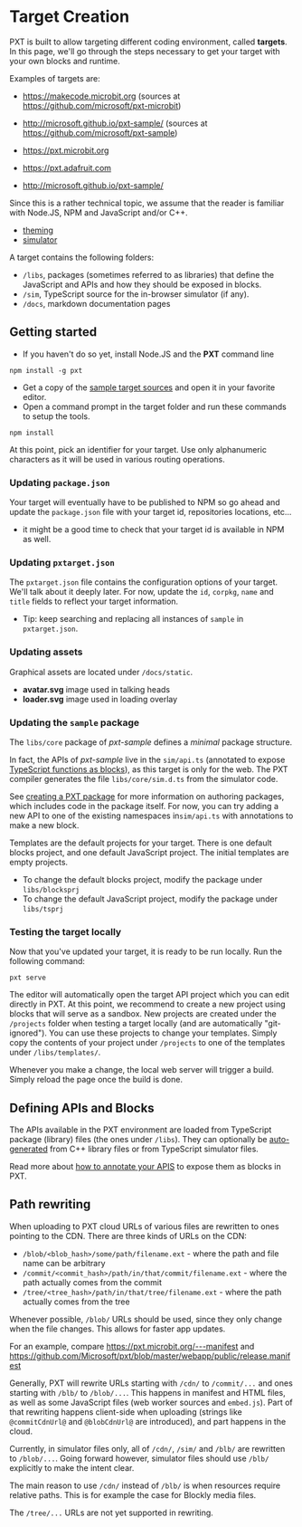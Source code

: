 # Target Creation

PXT is built to allow targeting different coding environment, called **targets**. 
In this page, we'll go through the steps necessary to get your target with your own blocks and runtime.

Examples of targets are:
* https://makecode.microbit.org (sources at https://github.com/microsoft/pxt-microbit)
* http://microsoft.github.io/pxt-sample/ (sources at https://github.com/microsoft/pxt-sample)

* https://pxt.microbit.org
* https://pxt.adafruit.com
* http://microsoft.github.io/pxt-sample/

Since this is a rather technical topic, we assume that the reader is familiar with Node.JS, NPM
and JavaScript and/or C++.

* [theming](/targets/theming)
* [simulator](/targets/simulator)

A target contains the following folders:

* ``/libs``, packages (sometimes referred to as libraries) that define the JavaScript and APIs and how they should be exposed in blocks.
* ``/sim``, TypeScript source for the in-browser simulator (if any).
* ``/docs``, markdown documentation pages

## Getting started

* If you haven't do so yet, install Node.JS and the **PXT** command line

```
npm install -g pxt
```

* Get a copy of the [sample target sources](https://github.com/microsoft/pxt-sample) and open it in your favorite editor.
* Open a command prompt in the target folder and run these commands to setup the tools.

```
npm install
```

At this point, pick an identifier for your target. Use only alphanumeric characters as it will be used in various routing operations.

### Updating ``package.json``

Your target will eventually have to be published to NPM so go ahead and update the ``package.json`` file with your target id, repositories locations,
etc...
* it might be a good time to check that your target id is available in NPM as well.

### Updating ``pxtarget.json``

The ``pxtarget.json`` file contains the configuration options of your target. We'll talk about it deeply later. For now, update
the ``id``, ``corpkg``, ``name`` and ``title`` fields to reflect your target information.

* Tip: keep searching and replacing all instances of ``sample`` in `pxtarget.json`.

### Updating assets

Graphical assets are located under ``/docs/static``.

* **avatar.svg** image used in talking heads
* **loader.svg** image used in loading overlay

### Updating the ``sample`` package

The `libs/core` package of *pxt-sample* defines a *minimal* package structure.

In fact,  the APIs of *pxt-sample* live in the `sim/api.ts` (annotated to expose
[TypeScript functions as blocks](/defining-blocks)), as this target is only
for the web. The PXT compiler generates
the file `libs/core/sim.d.ts` from the simulator code.  

See [creating a PXT package](/packages)
for more information on authoring packages, which includes code
in the package itself.
For now, you can try adding a new API to one of the existing namespaces
in`sim/api.ts` with annotations to make a new block. 

Templates are the default projects for your target. There is one default blocks project, and one default JavaScript project.
The initial templates are empty projects.

* To change the default blocks project, modify the package under ``libs/blocksprj``
* To change the default JavaScript project, modify the package under ``libs/tsprj``

### Testing the target locally

Now that you've updated your target, it is ready to be run locally. Run the following command:

```
pxt serve
```

The editor will automatically open the target API project which you can edit directly in PXT. 
At this point, we recommend to create a new project using blocks that will serve as a sandbox. 
New projects are created under the ``/projects`` folder when testing a target locally (and are automatically "git-ignored"). You can use these projects to change your templates. Simply copy the contents of your project under ``/projects`` to one of the templates under ``/libs/templates/``.

Whenever you make a change, the local web server will trigger a build. Simply reload the page once the build is done.

## Defining APIs and Blocks

The APIs available in the PXT environment are loaded from TypeScript package (library) files
(the ones under ``/libs``). 
They can optionally be [auto-generated](/simshim) from C++ library files or from TypeScript
simulator files.

Read more about [how to annotate your APIS](/defining-blocks)
to expose them as blocks in PXT.

## Path rewriting

When uploading to PXT cloud URLs of various files are rewritten to ones pointing to the CDN.
There are three kinds of URLs on the CDN:

* `/blob/<blob_hash>/some/path/filename.ext` - where the path and file name can be arbitrary
* `/commit/<commit_hash>/path/in/that/commit/filename.ext` - where the path actually comes from the commit
* `/tree/<tree_hash>/path/in/that/tree/filename.ext` - where the path actually comes from the tree

Whenever possible, `/blob/` URLs should be used, since they only change when the file changes.
This allows for faster app updates.

For an example, compare https://pxt.microbit.org/---manifest
and https://github.com/Microsoft/pxt/blob/master/webapp/public/release.manifest

Generally, PXT will rewrite URLs starting with `/cdn/` to `/commit/...` and ones starting
with `/blb/` to `/blob/...`. This happens in manifest and HTML files, as well as some JavaScript
files (web worker sources and `embed.js`). Part of that rewriting happens client-side when uploading
(strings like `@commitCdnUrl@` and `@blobCdnUrl@` are introduced), and part happens in the cloud.

Currently, in simulator files only, all of `/cdn/`, `/sim/` and `/blb/` are rewritten
to `/blob/...`. Going forward however, simulator files should use `/blb/` explicitly
to make the intent clear.

The main reason to use `/cdn/` instead of `/blb/` is when resources require relative paths.
This is for example the case for Blockly media files.

The `/tree/...` URLs are not yet supported in rewriting.
